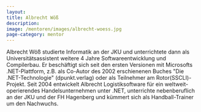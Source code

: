 ```yaml
---
layout:
title: Albrecht Wöß
description: 
image: /mentoren/images/albrecht-woess.jpg
page-category: mentor
---
```


Albrecht Wöß studierte Informatik an der JKU und unterrichtete dann als Universitätsassistent weitere 4 Jahre Softwareentwicklung und Compilerbau. Er beschäftigt sich seit den ersten Versionen mit Microsofts .NET-Plattform, z.B. als Co-Autor des 2002 erschienenen Buches "Die .NET-Technologie" (dpunkt.verlag) oder als Teilnehmer am Rotor(SSCLI)-Projekt. Seit 2004 entwickelt Albrecht Logistiksoftware für ein weltweit-operierendes Handelsunternehmen unter .NET, unterrichte nebenberuflich an der JKU und der FH Hagenberg und kümmert sich als Handball-Trainer um den Nachwuchs.